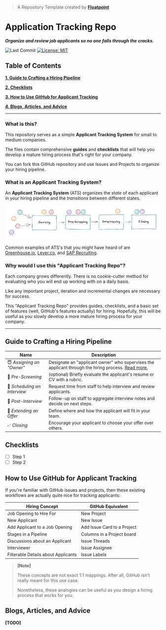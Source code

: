 > A Repository Template created by __[Floatpoint](https://www.floatpoint.co/)__

# Application Tracking Repo

___Organize and review job applicants so no one falls through the cracks.___

![Last Commit](https://img.shields.io/github/last-commit/floatpoint-team/applicant-tracking-repo)
[![License: MIT](https://img.shields.io/badge/License-MIT-green.svg)](https://opensource.org/licenses/MIT)

## Table of Contents

[__1. Guide to Crafting a Hiring Pipeline__](#guide-to-crafting-a-hiring-pipeline)

[__2. Checklists__](#checklists)

[__3. How to Use GitHub for Applicant Tracking__](#how-to-use-github-for-applicant-tracking)

[__4. Blogs, Articles, and Advice__](#blogs-articles-and-advice)

---

### What is this?

This repository serves as a simple __Applicant Tracking System__ for small to medium companies.

The files contain comprehensive __guides__ and __checklists__ that will help you develop a mature hiring process that's right for your company.

You can fork this GitHub repository and use Issues and Projects to organize your hiring pipeline.

### What is an Applicant Tracking System?

An __Applicant Tracking System__ (ATS) organizes the _state_ of each applicant in your hiring pipeline and the _transitions_ between different states.

![Hiring Pipeline](https://raw.githubusercontent.com/floatpoint-team/applicant-tracking-repo/main/images/hiring_pipeline.png)

Common examples of ATS's that you might have heard of are [Greenhouse.io](https://www.greenhouse.io/), [Lever.co](https://www.lever.co/), and [SAP Recruiting](https://www.sap.com/products/recruiting-software.html).

### Why would I use this "Applicant Tracking Repo"?

Each company grows differently.
There is no cookie-cutter method for evaluating who you will end up working with on a daily basis.

Like any important project, iteration and incremental changes are necessary for success.

This "Applicant Tracking Repo" provides guides, checklists, and a basic set of features (well, GitHub's features actually) for hiring.
Hopefully, this will be useful as you slowly develop a more mature hiring process for your company.

---

## Guide to Crafting a Hiring Pipeline

| Name | Description |
|-|-|
| 😇 _Assigning an "Owner"_ | Designate an "applicant owner" who supervises the applicant through the hiring process. [Read more.](https://github.com/floatpoint-team/applicant-tracking-repo/blob/main/1_assigning-an-owner.md) | 
| 📝 _Pre-Screening_ | (optional) Briefly evaluate the applicant's resume or CV with a rubric. |
| 💬 _Scheduling an Interview_ | Request time from staff to help interview and review applicants. |
| 🧐 _Post-Interview_ | Follow-up on staff to aggregate interview notes and decide on next steps. |
| 💼 _Extending an Offer_ | Define where and how the applicant will fit in your team. |
| ✅ _Closing_ | Encourage your applicant to choose your offer over others. |

## Checklists

- [ ] Step 1
- [ ] Step 2

## How to Use GitHub for Applicant Tracking

If you're familiar with GitHub issues and projects, then these existing workflows are actually quite nice for tracking applicants:

| Hiring Concept | GitHub Equivalent |
|-|-|
| Job Opening to Hire For | New Project |
| New Applicant | New Issue |
| Add Applicant to a Job Opening | Add Issue Card to a Project |
| Stages in a Pipeline | Columns in a Project board |
| Discussions about an Applicant | Issue Threads |
| Interviewer | Issue Assignee |
| Filterable Details about Applicants | Issue Labels |

> __[Note]__
>
> These concepts are not exact 1:1 mappings.
> After all, GitHub isn't really meant for this use case.
>
> Nonetheless, these analogies can be useful as you design a hiring process that works for you.

## Blogs, Articles, and Advice

__[TODO]__
